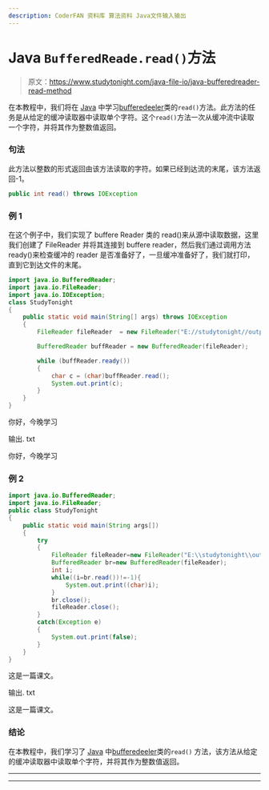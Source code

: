 ```yaml
---
description: CoderFAN 资料库 算法资料 Java文件输入输出
---
```


# Java `BufferedReade.read()`方法

> 原文：<https://www.studytonight.com/java-file-io/java-bufferedreader-read-method>

在本教程中，我们将在 [Java](https://www.studytonight.com/java/) 中学习[bufferedeeler](https://www.studytonight.com/java/java-io-stream.php)类的`read()`方法。此方法的任务是从给定的缓冲读取器中读取单个字符。这个`read()`方法一次从缓冲流中读取一个字符，并将其作为整数值返回。

### 句法

此方法以整数的形式返回由该方法读取的字符。如果已经到达流的末尾，该方法返回-1。

```java
public int read() throws IOException 
```

### 例 1

在这个例子中，我们实现了 buffere Reader 类的 read()来从源中读取数据，这里我们创建了 FileReader 并将其连接到 buffere reader，然后我们通过调用方法 ready()来检查缓冲的 reader 是否准备好了，一旦缓冲准备好了，我们就打印，直到它到达文件的末尾。

```java
import java.io.BufferedReader;
import java.io.FileReader;
import java.io.IOException;
class StudyTonight
{
	public static void main(String[] args) throws IOException 
	{ 
        FileReader fileReader  = new FileReader("E://studytonight//output.txt"); 

        BufferedReader buffReader = new BufferedReader(fileReader); 

        while (buffReader.ready()) 
        { 
        	char c = (char)buffReader.read();
            System.out.print(c);  
        } 
	} 
}
```

你好，今晚学习

输出. txt

你好，今晚学习

### 例 2

```java
import java.io.BufferedReader;
import java.io.FileReader;
public class StudyTonight 
{
	public static void main(String args[])
	{
		try
		{
			FileReader fileReader=new FileReader("E:\\studytonight\\output.txt");    
			BufferedReader br=new BufferedReader(fileReader);    
			int i;    
			while((i=br.read())!=-1){  
				System.out.print((char)i);  
			}  
			br.close();    
			fileReader.close();    
		}
		catch(Exception e)
		{
			System.out.print(false);
		}
	}
}
```

这是一篇课文。

输出. txt

这是一篇课文。

### 结论

在本教程中，我们学习了 [Java](https://www.studytonight.com/java/) 中[bufferedeeler](https://www.studytonight.com/java/java-io-stream.php)类的`read()` 方法，该方法从给定的缓冲读取器中读取单个字符，并将其作为整数值返回。

* * *

* * *